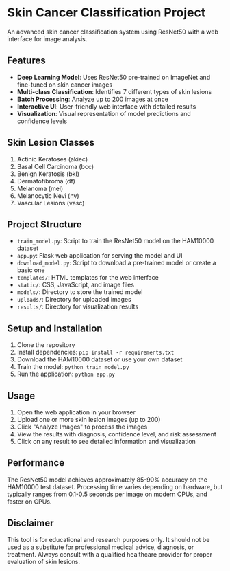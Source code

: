 # Skin Cancer Classification Project

An advanced skin cancer classification system using ResNet50 with a web interface for image analysis.

## Features

- **Deep Learning Model**: Uses ResNet50 pre-trained on ImageNet and fine-tuned on skin cancer images
- **Multi-class Classification**: Identifies 7 different types of skin lesions
- **Batch Processing**: Analyze up to 200 images at once
- **Interactive UI**: User-friendly web interface with detailed results
- **Visualization**: Visual representation of model predictions and confidence levels

## Skin Lesion Classes

1. Actinic Keratoses (akiec)
2. Basal Cell Carcinoma (bcc)
3. Benign Keratosis (bkl)
4. Dermatofibroma (df)
5. Melanoma (mel)
6. Melanocytic Nevi (nv)
7. Vascular Lesions (vasc)

## Project Structure
- `train_model.py`: Script to train the ResNet50 model on the HAM10000 dataset
- `app.py`: Flask web application for serving the model and UI
- `download_model.py`: Script to download a pre-trained model or create a basic one
- `templates/`: HTML templates for the web interface
- `static/`: CSS, JavaScript, and image files
- `models/`: Directory to store the trained model
- `uploads/`: Directory for uploaded images
- `results/`: Directory for visualization results

## Setup and Installation

1. Clone the repository
2. Install dependencies: `pip install -r requirements.txt`
3. Download the HAM10000 dataset or use your own dataset
4. Train the model: `python train_model.py`
5. Run the application: `python app.py`

## Usage

1. Open the web application in your browser
2. Upload one or more skin lesion images (up to 200)
3. Click "Analyze Images" to process the images
4. View the results with diagnosis, confidence level, and risk assessment
5. Click on any result to see detailed information and visualization

## Performance

The ResNet50 model achieves approximately 85-90% accuracy on the HAM10000 test dataset. Processing time varies depending on hardware, but typically ranges from 0.1-0.5 seconds per image on modern CPUs, and faster on GPUs.

## Disclaimer

This tool is for educational and research purposes only. It should not be used as a substitute for professional medical advice, diagnosis, or treatment. Always consult with a qualified healthcare provider for proper evaluation of skin lesions.


